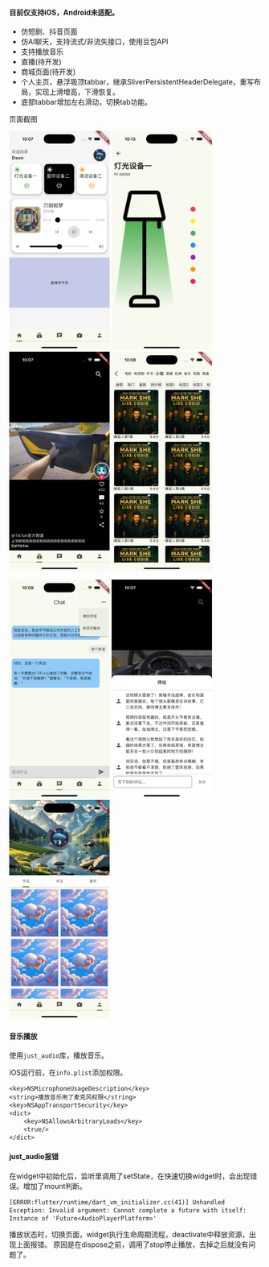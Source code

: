 #### 目前仅支持iOS，Android未适配。

- 仿短剧、抖音页面
- 仿AI聊天，支持流式/非流失接口，使用豆包API
- 支持播放音乐
- 直播(待开发)
- 商城页面(待开发)
- 个人主页，悬浮吸顶tabbar，继承SliverPersistentHeaderDelegate，重写布局，实现上滑增高，下滑恢复。
- 底部tabbar增加左右滑动，切换tab功能。

页面截图

<p align="left">
  <img src="./snapshot/Simulator Screenshot - iPhone 16 Pro - 2024-12-16 at 10.07.41.png" alt="首页" width="200"/>
  <img src="./snapshot/Simulator Screenshot - iPhone 16 Pro - 2024-12-16 at 10.13.57.png" alt="设备控制" width="200"/>
  <img src="./snapshot/Simulator Screenshot - iPhone 16 Pro - 2024-12-16 at 10.07.54.png" alt="短视频" width="200"/>
  <img src="./snapshot/Simulator Screenshot - iPhone 16 Pro - 2024-12-16 at 10.08.12.png" alt="视频列表" width="200"/>
</p>
<p align="left">
  <img src="./snapshot/Simulator Screenshot - iPhone 16 Pro - 2024-12-16 at 10.09.20.png" alt="AI聊天" width="200"/>
  <img src="./snapshot/Simulator Screenshot - iPhone 16 Pro - 2024-12-16 at 10.07.59.png" alt="AI聊天评论" width="200"/>
  <img src="./snapshot/Simulator Screenshot - iPhone 16 Pro - 2024-12-16 at 10.09.38.png" alt="个人主页" width="200"/>
  
</p>


#### 音乐播放

使用`just_audio`库，播放音乐。

iOS运行前，在`info.plist`添加权限。
```
<key>NSMicrophoneUsageDescription</key>
<string>播放音乐用了麦克风权限</string>
<key>NSAppTransportSecurity</key>
<dict>
    <key>NSAllowsArbitraryLoads</key>
    <true/>
</dict>
```

#### just_audio报错 

在widget中初始化后，监听里调用了setState，在快速切换widget时，会出现错误。增加了mount判断。


```
[ERROR:flutter/runtime/dart_vm_initializer.cc(41)] Unhandled Exception: Invalid argument: Cannot complete a future with itself: Instance of 'Future<AudioPlayerPlatform>'
```
播放状态时，切换页面，widget执行生命周期流程，deactivate中释放资源，出现上面报错。
原因是在dispose之前，调用了stop停止播放，去掉之后就没有问题了。


